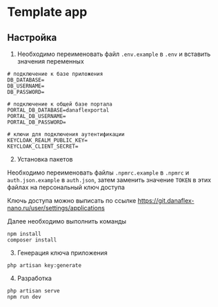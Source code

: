 # Template app

## Настройка

1. Необходимо переименовать файл ```.env.example``` в ```.env``` и вставить значения переменных

```dotenv
# подключение к базе приложения 
DB_DATABASE=
DB_USERNAME=
DB_PASSWORD=

# подключение к общей базе портала
PORTAL_DB_DATABASE=danaflexportal
PORTAL_DB_USERNAME=
PORTAL_DB_PASSWORD=

# ключи для подключения аутентификации 
KEYCLOAK_REALM_PUBLIC_KEY=
KEYCLOAK_CLIENT_SECRET=
```

2. Установка пакетов

Необходимо переименовать файлы ```.npmrc.example``` в ```.npmrc``` и ```auth.json.example``` в ```auth.json```, затем заменить значение ```TOKEN``` в этих файлах на персональный ключ доступа 

Ключь доступа можно выписать по ссылке https://git.danaflex-nano.ru/user/settings/applications

Далее необходимо выполнить команды
```shell
npm install
composer install
```

3. Генерация ключа приложения
```shell
php artisan key:generate
```

4. Разработка
```shell
php artisan serve
npm run dev
```
